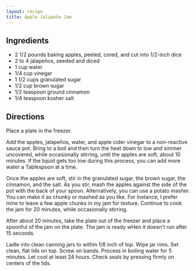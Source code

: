 ```yaml
---
layout: recipe
title: Apple Jalapeño Jam
---
```


## Ingredients

* 2 1/2 pounds baking apples, peeled, cored, and cut into 1/2-inch dice
* 2 to 4 jalapeños, seeded and diced
* 1 cup water
* 1/4 cup vinegar
* 1 1/2 cups granulated sugar
* 1/2 cup brown sugar
* 1/2 teaspoon ground cinnamon
* 1/4 teaspoon kosher salt

## Directions

Place a plate in the freezer.

Add the apples, jalapeños, water, and apple cider vinegar to a
non-reactive sauce pot. Bring to a boil and then turn the heat down to
low and simmer uncovered, while occasionally stirring, until the apples
are soft, about 10 minutes. If the liquid gets too low during this
process, you can add more water a Tablespoon at a time.

Once the apples are soft, stir in the granulated sugar, the brown sugar,
the cinnamon, and the salt. As you stir, mash the apples against the
side of the pot with the back of your spoon. Alternatively, you can use
a potato masher. You can make it as chunky or mashed as you like. For
instance, I prefer mine to leave a few apple chunks in my jam for
texture. Continue to cook the jam for 20 minutes, while occasionally
stirring.

After about 20 minutes, take the plate out of the freezer and place a
spoonful of the jam on the plate. The jam is ready wHen it doesn't run
after 15 seconds.

Ladle into clean canning jars to within 1/8 inch of top. Wipe jar rims.
Set clean, flat lids on top. Screw on bands. Process in boiling water
for 5 minutes. Let cool at least 24 hours. Check seals by pressing
firmly on centers of the lids.
